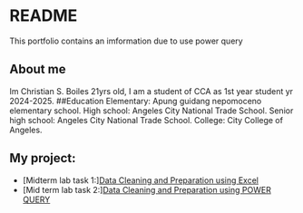# README
This portfolio contains an imformation due to use power query 
## About me
Im Christian S. Boiles 21yrs old, I am a student of CCA as 1st year student yr 2024-2025.
##Education
Elementary: Apung guidang nepomoceno elementary school.
High school: Angeles City National Trade School.
Senior high school: Angeles City National Trade School.
College: City College of Angeles.
## My project:
- [Midterm lab task 1:][Data Cleaning and Preparation using Excel](https://github.com/chan-edm/README/tree/9259890d1c59cea198337ddc073058b993cad367/Midterm%20Lab%20task%201)
- [Mid term lab task 2:][Data Cleaning and Preparation using POWER QUERY](https://github.com/chan-edm/README/tree/main/Midterm%20lab%20task%202)
